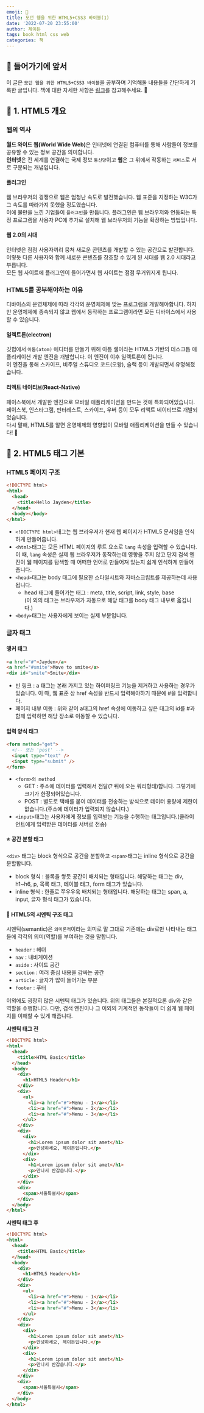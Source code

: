 ```yaml
---
emoji: 📖
title: 모던 웹을 위한 HTML5+CSS3 바이블(1)
date: '2022-07-20 23:55:00'
author: 제이든
tags: book html css web
categories: 책
---
```


## 🍎 들어가기에 앞서

이 글은 `모던 웹을 위한 HTML5+CSS3 바이블`을 공부하며 기억해둘 내용들을 간단하게 기록한 글입니다.
책에 대한 자세한 사항은 [링크](https://www.hanbit.co.kr/store/books/look.php?p_code=B8371709349)를 참고해주세요. 👏

## 📖 1. HTML5 개요

### 웹의 역사

<b>월드 와이드 웹(World Wide Web)</b>은 인터넷에 연결된 컴퓨터를 통해 사람들이 정보를 공유할 수 있는 정보 공간을 의미합니다. <br/>
<b>인터넷</b>은 전 세계를 연결하는 국제 정보 `통신망`이고 <b>웹</b>은 그 위에서 작동하는 `서비스`로 서로 구분되는 개념입니다.

#### 플러그인

웹 브라우저의 경쟁으로 웹은 엄청난 속도로 발전했습니다. 웹 표준을 지정하는 W3C가 그 속도를 따라가지 못했을 정도였습니다. <br/>
이에 불만을 느낀 기업들이 `플러그인`을 만듭니다. 플러그인은 웹 브라우저와 연동되는 특정 프로그램을 사용자 PC에 추가로 설치해 웹 브라우저의 기능을 확장하는 방법입니다. <br/>

#### 웹 2.0의 시대

인터넷은 점점 사용자끼리 뭉쳐 새로운 콘텐츠를 개발할 수 있는 공간으로 발전합니다. 이렇듯 다른 사용자와 함께 새로운 콘텐츠를 창조할 수 있게 된 시대를 웹 2.0 시대라고 부릅니다. <br/>
모든 웹 사이트에 플러그인이 들어가면서 웹 사이트는 점점 무거워지게 됩니다.

### HTML5를 공부해야하는 이유

디바이스의 운영체제에 따라 각각의 운영체제에 맞는 프로그램을 개발해야합니다. 하지만 운영체제에 종속되지 않고 웹에서 동작하는 프로그램이라면 모든 디바이스에서 사용할 수 있습니다.

#### 일렉트론(electron)

깃헙에서 `아톰(atom)` 에디터를 만들기 위해 아톰 쉘이라는 HTML5 기반의 데스크톱 애플리케이션 개발 엔진을 개발합니다. 이 엔진이 이후 일렉트론이 됩니다.<br/>
이 엔진을 통해 스카이프, 비주얼 스튜디오 코드(오왕), 슬랙 등이 개발되면서 유명해졌습니다.

#### 리액트 네이티브(React-Native)

페이스북에서 개발한 엔진으로 모바일 애플리케이션을 만드는 것에 특화되어있습니다. 페이스북, 인스타그램, 핀터레스트, 스카이프, 우버 등이 모두 리액트 네이티브로 개발되었습니다.<br/>
다시 말해, HTML5를 알면 운영체제의 영향없이 모바일 애플리케이션을 만들 수 있습니다! 🥇

## 📖 2. HTML5 태그 기본

### HTML5 페이지 구조

```html
<!DOCTYPE html>
<html>
  <head>
    <title>Hello Jayden</title>
  </head>
  <body></body>
</html>
```

- `<!DOCTYPE html>`태그는 웹 브라우저가 현재 웹 페이지가 HTML5 문서임을 인식하게 만들어줍니다.
- `<html>`태그는 모든 HTML 페이지의 루트 요소로 `lang` 속성을 입력할 수 있습니다. 이 때, `lang` 속성은 실제 웹 브라우저가 동작하는데 영향을 주지 않고 단지 검색 엔진이 웹 페이지를 탐색할 때 어떠한 언어로 만들어져 있는지 쉽게 인식하게 만들어줍니다.
- `<head>`태그는 body 태그에 필요한 스타일시트와 자바스크립트를 제공하는데 사용됩니다.
  - head 태그에 들어가는 태그 : meta, title, script, link, style, base <br/> (이 외의 태그는 브라우저가 자동으로 해당 태그를 body 태그 내부로 옮깁니다.)
- `<body>`태그는 사용자에게 보이는 실제 부분입니다.

### 글자 태그

#### 앵커 태그

```html
<a href="#">Jayden</a>
<a href="#smite">Move to smite</a>
<div id="smite">Smite</div>
```

- 빈 링크 : a 태그는 본래 가지고 있는 하이퍼링크 기능을 제거하고 사용하는 경우가 있습니다. 이 때, 웹 표준 상 href 속성을 반드시 입력해야하기 때문에 #을 입력합니다.
- 페이지 내부 이동 : 위와 같이 a태그의 href 속성에 이동하고 싶은 태그의 id를 #과 함께 입력하면 해당 장소로 이동할 수 있습니다.

#### 입력 양식 태그

```html
<form method="get">
  <!-- 또는 'post' -->
  <input type="text" />
  <input type="submit" />
</form>
```

- `<form>의 method`
  - GET : 주소에 데이터를 입력해서 전달(? 뒤에 오는 쿼리형태)합니다. 그렇기에 크기가 한정되어있습니다.
  - POST : 별도로 택배를 붙여 데이터를 전송하는 방식으로 데이터 용량에 제한이 없습니다.(주소에 데이터가 입력되지 않습니다.)
- `<input>`태그는 사용자에게 정보를 입력받는 기능을 수행하는 태그입니다.(클라이언트에게 입력받은 데이터를 서버로 전송)

#### ⭐ 공간 분할 태그

`<div>` 태그는 block 형식으로 공간을 분할하고 `<span>`태그는 inline 형식으로 공간을 분할합니다.

- block 형식 : 블록을 쌓듯 공간이 배치되는 형태입니다. 해당하는 태그는 div, h1~h6, p, 목록 태그, 테이블 태그, form 태그가 있습니다.
- inline 형식 : 한줄로 쭈우우욱 배치되는 형태입니다. 해당하는 태그는 span, a, input, 글자 형식 태그가 있습니다.

#### 🌟 HTML5의 시멘틱 구조 태그

시멘틱(semantic)은 `의미론적`이라는 의미로 말 그대로 기존에는 div로만 나타내는 태그들에 각각의 의미(역할)를 부여하는 것을 말합니다.

- `header` : 헤더
- `nav` : 내비게이션
- `aside` : 사이드 공간
- `section` : 여러 중심 내용을 감싸는 공간
- `article` : 글자가 많이 들어가는 부분
- `footer` : 푸터

이외에도 굉장히 많은 시멘틱 태그가 있습니다. 위의 태그들은 본질적으론 div와 같은 역할을 수행합니다. 다만, 검색 엔진이나 그 이외의 기계적인 동작들이 더 쉽게 웹 페이지를 이해할 수 있게 해줍니다.

<b>시멘틱 태그 전</b>

```html
<!DOCTYPE html>
<html>
  <head>
    <title>HTML Basic</title>
  </head>
  <body>
    <div>
      <h1>HTML5 Header</h1>
    </div>
    <div>
      <ul>
        <li><a href="#">Menu - 1</a></li>
        <li><a href="#">Menu - 2</a></li>
        <li><a href="#">Menu - 3</a></li>
      </ul>
    </div>
    <div>
      <div>
        <h1>Lorem ipsum dolor sit amet</h1>
        <p>안녕하세요, 제이든입니다.</p>
      </div>
      <div>
        <h1>Lorem ipsum dolor sit amet</h1>
        <p>만나서 반갑습니다.</p>
      </div>
    </div>
    <div>
      <span>서울특별시</span>
    </div>
  </body>
</html>
```

<b>시멘틱 태그 후</b>

```html
<!DOCTYPE html>
<html>
  <head>
    <title>HTML Basic</title>
  </head>
  <body>
    <div>
      <h1>HTML5 Header</h1>
    </div>
    <div>
      <ul>
        <li><a href="#">Menu - 1</a></li>
        <li><a href="#">Menu - 2</a></li>
        <li><a href="#">Menu - 3</a></li>
      </ul>
    </div>
    <div>
      <div>
        <h1>Lorem ipsum dolor sit amet</h1>
        <p>안녕하세요, 제이든입니다.</p>
      </div>
      <div>
        <h1>Lorem ipsum dolor sit amet</h1>
        <p>만나서 반갑습니다.</p>
      </div>
    </div>
    <div>
      <span>서울특별시</span>
    </div>
  </body>
</html>
```

```toc

```
